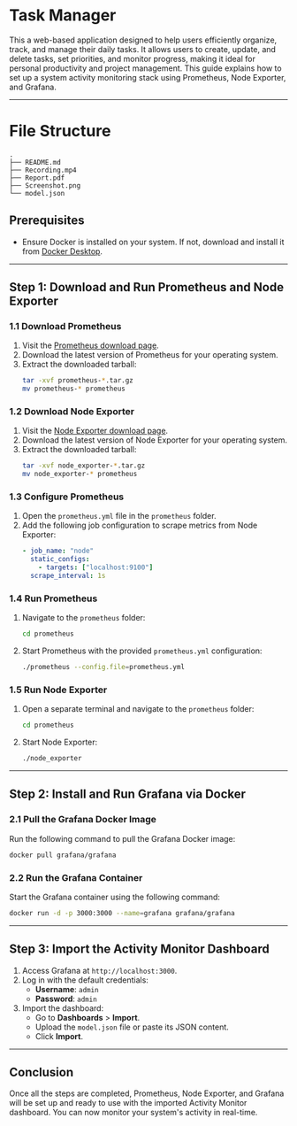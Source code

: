 # Task Manager
This a web-based application designed to help users efficiently organize, track, and manage their daily tasks. It allows users to create, update, and delete tasks, set priorities, and monitor progress, making it ideal for personal productivity and project management.
This guide explains how to set up a system activity monitoring stack using Prometheus, Node Exporter, and Grafana.

---

# File Structure
```
.
├── README.md
├── Recording.mp4
├── Report.pdf
├── Screenshot.png
└── model.json
```

## Prerequisites

- Ensure Docker is installed on your system. If not, download and install it from [Docker Desktop](https://www.docker.com/products/docker-desktop).

---

## Step 1: Download and Run Prometheus and Node Exporter

### 1.1 Download Prometheus
1. Visit the [Prometheus download page](https://prometheus.io/download/).
2. Download the latest version of Prometheus for your operating system.
3. Extract the downloaded tarball:
   ```bash
   tar -xvf prometheus-*.tar.gz
   mv prometheus-* prometheus
   ```

### 1.2 Download Node Exporter
1. Visit the [Node Exporter download page](https://prometheus.io/download/).
2. Download the latest version of Node Exporter for your operating system.
3. Extract the downloaded tarball:
   ```bash
   tar -xvf node_exporter-*.tar.gz
   mv node_exporter-* prometheus
   ```

### 1.3 Configure Prometheus
1. Open the `prometheus.yml` file in the `prometheus` folder.
2. Add the following job configuration to scrape metrics from Node Exporter:
   ```yaml
   - job_name: "node"
     static_configs:
       - targets: ["localhost:9100"]
     scrape_interval: 1s
   ```

### 1.4 Run Prometheus
1. Navigate to the `prometheus` folder:
   ```bash
   cd prometheus
   ```
2. Start Prometheus with the provided `prometheus.yml` configuration:
   ```bash
   ./prometheus --config.file=prometheus.yml
   ```

### 1.5 Run Node Exporter
1. Open a separate terminal and navigate to the `prometheus` folder:
   ```bash
   cd prometheus
   ```
2. Start Node Exporter:
   ```bash
   ./node_exporter
   ```

---

## Step 2: Install and Run Grafana via Docker

### 2.1 Pull the Grafana Docker Image
Run the following command to pull the Grafana Docker image:
```bash
docker pull grafana/grafana
```

### 2.2 Run the Grafana Container
Start the Grafana container using the following command:
```bash
docker run -d -p 3000:3000 --name=grafana grafana/grafana
```

---

## Step 3: Import the Activity Monitor Dashboard

1. Access Grafana at `http://localhost:3000`.
2. Log in with the default credentials:
   - **Username**: `admin`
   - **Password**: `admin`
3. Import the dashboard:
   - Go to **Dashboards** > **Import**.
   - Upload the `model.json` file or paste its JSON content.
   - Click **Import**.

---

## Conclusion

Once all the steps are completed, Prometheus, Node Exporter, and Grafana will be set up and ready to use with the imported Activity Monitor dashboard. You can now monitor your system's activity in real-time.
